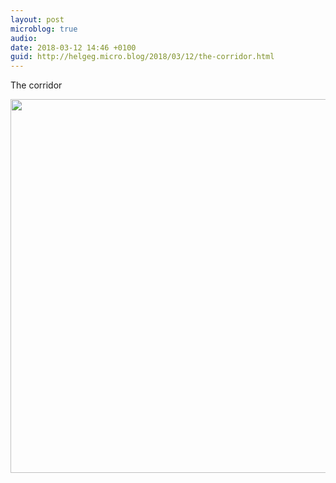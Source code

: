 ```yaml
---
layout: post
microblog: true
audio: 
date: 2018-03-12 14:46 +0100
guid: http://helgeg.micro.blog/2018/03/12/the-corridor.html
---
```

The corridor

<img src="http://microblog.helgegudmundsen.com/uploads/2018/6a6ee10d78.jpg" width="600" height="598" />
